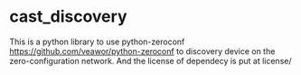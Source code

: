 # cast_discovery
This is a python library to use python-zeroconf <https://github.com/veawor/python-zeroconf> to discovery device on the zero-configuration network. And the license of dependecy is put at license/
